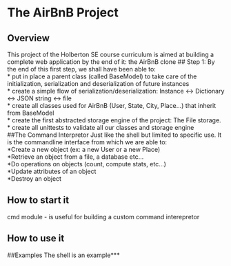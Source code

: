 # The AirBnB Project
## Overview

This project of the Holberton SE course curriculum is aimed at building a complete web application by the end of it: the AirBnB clone
    ## Step 1:
    By the end of this first step, we shall have been able to: <br/>
    * put in place a parent class (called BaseModel) to take care of the initialization, serialization and deserialization of future instances <br/>
    * create a simple flow of serialization/deserialization: Instance <-> Dictionary <-> JSON string <-> file <br/>
    * create all classes used for AirBnB (User, State, City, Place…) that inherit from BaseModel <br/>
    * create the first abstracted storage engine of the project: The File storage. <br/>
    * create all unittests to validate all our classes and storage engine <br/>
##The Command Interpretor
Just like the shell but limited to specific use. 
It is the commandline interface from which we are able to: <br/>
*Create a new object (ex: a new User or a new Place) <br/>
*Retrieve an object from a file, a database etc… <br/>
*Do operations on objects (count, compute stats, etc…) <br/>
*Update attributes of an object <br/>
*Destroy an object <br/>

## How to start it
cmd module - is useful for building a custom command interepretor
## How to use it

##Examples
The shell is an example***
    
